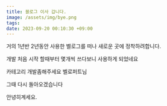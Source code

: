 ```yaml
---
title: 블로그 이사 갑니다.
image: /assets/img/bye.png
tags: 
date: 2023-09-20 00:10:30 +09:00
---
```

거의 1년반 2년동안 사용한 벨로그를 떠나 새로운 곳에 정착하려합니다.

개발 처음 시작 할때부터 몇개씩 쓰다보니 사용하게 되었네요

카테고리 개발좀해주세요 벨로퍼트님

그때 다시 돌아오겠습니다

안녕히계세요.